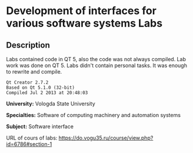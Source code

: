 # Development of interfaces for various software systems Labs 

## Description
Labs contained code in QT 5, also the code was not always compiled. Lab work was done on QT 5. Labs didn't contain personal tasks. It was enough to rewrite and compile.
```
Qt Creator 2.7.2
Based on Qt 5.1.0 (32-bit)
Compiled Jul 2 2013 at 20:48:03
```
 
**University:** Vologda State University

**Specialties:** Software of computing machinery and automation systems

**Subject:** Software interface

URL of cours of labs: https://do.vogu35.ru/course/view.php?id=6786#section-1  


